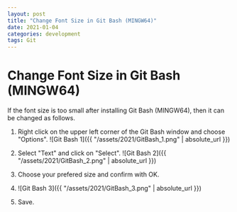 ```yaml
---
layout: post
title: "Change Font Size in Git Bash (MINGW64)"
date: 2021-01-04
categories: development
tags: Git
---
```


# Change Font Size in Git Bash (MINGW64)
If the font size is too small after installing Git Bash (MINGW64), then it can be changed as follows.

1. Right click on the upper left corner of the Git Bash window and choose "Options".
   ![Git Bash 1]({{ "/assets/2021/GitBash_1.png" | absolute_url }})
   
2. Select "Text" and click on "Select".
![Git Bash 2]({{ "/assets/2021/GitBash_2.png" | absolute_url }})
   
   
3. Choose your prefered size and confirm with OK.
2. ![Git Bash 3]({{ "/assets/2021/GitBash_3.png" | absolute_url }})
4. Save.
